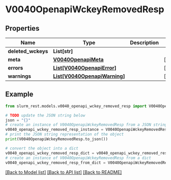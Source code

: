 # V0040OpenapiWckeyRemovedResp


## Properties

Name | Type | Description | Notes
------------ | ------------- | ------------- | -------------
**deleted_wckeys** | **List[str]** |  | 
**meta** | [**V0040OpenapiMeta**](V0040OpenapiMeta.md) |  | [optional] 
**errors** | [**List[V0040OpenapiError]**](V0040OpenapiError.md) |  | [optional] 
**warnings** | [**List[V0040OpenapiWarning]**](V0040OpenapiWarning.md) |  | [optional] 

## Example

```python
from slurm_rest.models.v0040_openapi_wckey_removed_resp import V0040OpenapiWckeyRemovedResp

# TODO update the JSON string below
json = "{}"
# create an instance of V0040OpenapiWckeyRemovedResp from a JSON string
v0040_openapi_wckey_removed_resp_instance = V0040OpenapiWckeyRemovedResp.from_json(json)
# print the JSON string representation of the object
print(V0040OpenapiWckeyRemovedResp.to_json())

# convert the object into a dict
v0040_openapi_wckey_removed_resp_dict = v0040_openapi_wckey_removed_resp_instance.to_dict()
# create an instance of V0040OpenapiWckeyRemovedResp from a dict
v0040_openapi_wckey_removed_resp_from_dict = V0040OpenapiWckeyRemovedResp.from_dict(v0040_openapi_wckey_removed_resp_dict)
```
[[Back to Model list]](../README.md#documentation-for-models) [[Back to API list]](../README.md#documentation-for-api-endpoints) [[Back to README]](../README.md)


